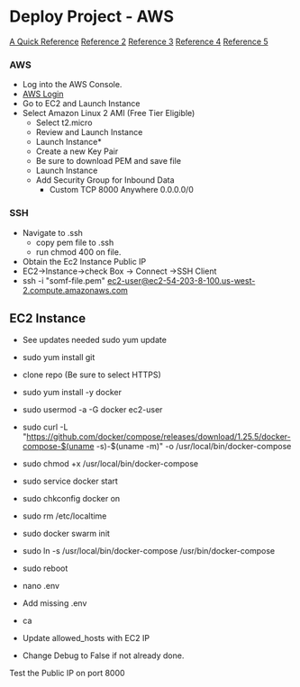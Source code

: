 # Deploy Project - AWS

[A Quick Reference](https://stackabuse.com/deploying-django-applications-to-aws-ec2-with-docker/)
[Reference 2](https://testdriven.io/blog/django-docker-https-aws/)
[Reference 3](https://try.digitalocean.com/deploy-django/?utm_campaign=amer_app_platform_kw_en_cpc&utm_adgroup=deploy_django&_keyword=%2Bdjango%20%2Bdeploy&_device=c&_adposition=&utm_content=conversion&utm_medium=cpc&utm_source=google&gclid=CjwKCAjwr_uCBhAFEiwAX8YJgXskoOQkDmIscZOYjfdztw60P2h2mynnRyRPbIgl2mNmAtvNsDU1QRoCCt8QAvD_BwE)
[Reference 4](https://gist.github.com/npearce/6f3c7826c7499587f00957fee62f8ee9)
[Reference 5](https://docs.aws.amazon.com/AmazonECS/latest/developerguide/docker-basics.html)

### AWS

- Log into the AWS Console.
- [AWS Login](https://aws.amazon.com/console/)
- Go to EC2 and Launch Instance
- Select Amazon Linux 2 AMI (Free Tier Eligible)
  - Select t2.micro
  - Review and Launch Instance
  - Launch Instance\*
  - Create a new Key Pair
  - Be sure to download PEM and save file
  - Launch Instance
  - Add Security Group for Inbound Data
    - Custom TCP 8000 Anywhere 0.0.0.0/0

### SSH

- Navigate to .ssh
  - copy pem file to .ssh
  - run chmod 400 on file.
- Obtain the Ec2 Instance Public IP
- EC2->Instance->check Box -> Connect ->SSH Client
- ssh -i "somf-file.pem" ec2-user@ec2-54-203-8-100.us-west-2.compute.amazonaws.com

## EC2 Instance

- See updates needed sudo yum update
- sudo yum install git
- clone repo (Be sure to select HTTPS)
- sudo yum install -y docker
- sudo usermod -a -G docker ec2-user
- sudo curl -L "https://github.com/docker/compose/releases/download/1.25.5/docker-compose-$(uname -s)-$(uname -m)" -o /usr/local/bin/docker-compose
- sudo chmod +x /usr/local/bin/docker-compose
- sudo service docker start
- sudo chkconfig docker on
- sudo rm /etc/localtime
- sudo docker swarm init

- sudo ln -s /usr/local/bin/docker-compose /usr/bin/docker-compose
- sudo reboot
- nano .env
- Add missing .env
- ca
- Update allowed_hosts with EC2 IP
- Change Debug to False if not already done.

Test the Public IP on port 8000
